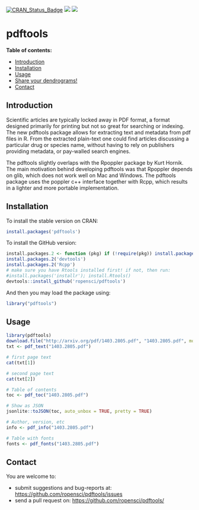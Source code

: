 [![CRAN_Status_Badge](http://www.r-pkg.org/badges/version/pdftools)](http://cran.r-project.org/package=pdftools)
![](http://cranlogs.r-pkg.org/badges/pdftools?color=yellow)
![](http://cranlogs.r-pkg.org/badges/grand-total/pdftools?color=yellowgreen)

# pdftools

**Table of contents:**

* [Introduction](#introduction)
* [Installation](#installation)
* [Usage](#usage)
* [Share your dendrograms!](#share-your-dendrograms)
* [Contact](#contact)


## Introduction

Scientific articles are typically locked away in PDF format, a format designed primarily for printing but not so great for searching or indexing. The new pdftools package allows for extracting text and metadata from pdf files in R. From the extracted plain-text one could find articles discussing a particular drug or species name, without having to rely on publishers providing metadata, or pay-walled search engines.

The pdftools slightly overlaps with the Rpoppler package by Kurt Hornik. The main motivation behind developing pdftools was that Rpoppler depends on glib, which does not work well on Mac and Windows. The pdftools package uses the poppler c++ interface together with Rcpp, which results in a lighter and more portable implementation.


## Installation

To install the stable version on CRAN:

```r
install.packages('pdftools')
```

To install the GitHub version:

```R
install.packages.2 <- function (pkg) if (!require(pkg)) install.packages(pkg);
install.packages.2('devtools')
install.packages.2('Rcpp')
# make sure you have Rtools installed first! if not, then run:
#install.packages('installr'); install.Rtools()
devtools::install_github('ropensci/pdftools')
```

And then you may load the package using:

```R
library("pdftools")
```

## Usage

```r
library(pdftools)
download.file("http://arxiv.org/pdf/1403.2805.pdf", "1403.2805.pdf", mode = "wb")
txt <- pdf_text("1403.2805.pdf")

# first page text
cat(txt[1])

# second page text
cat(txt[2])

# Table of contents
toc <- pdf_toc("1403.2805.pdf")

# Show as JSON
jsonlite::toJSON(toc, auto_unbox = TRUE, pretty = TRUE)

# Author, version, etc
info <- pdf_info("1403.2805.pdf")

# Table with fonts
fonts <- pdf_fonts("1403.2805.pdf")
```

## Contact

You are welcome to:

* submit suggestions and bug-reports at: <https://github.com/ropensci/pdftools/issues>
* send a pull request on: <https://github.com/ropensci/pdftools/>


